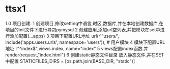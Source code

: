 # ttsx1
1.0 项目创建: 
    1 创建项目,修改setting中语言,时区,数据库,并在本地创建数据库,在项目的init文件下进行导包pymysql
    2 创建应用,添加url空列表,并把模块在set中进行添加配置(...apps)
    3 项目下配置URL地址    url(r'^users/', include('apps.users.urls', namespace='users')),      # 用户模块
    4 模块下配置URL地址   r"^index$",views.index, name="index"
    5 views配置index函数.并render(request,"index.html")
    6 创建static静态文件目录 放入静态文件,并在SET中配置 STATICFILES_DIRS = [os.path.join(BASE_DIR, "static")]
    
    
